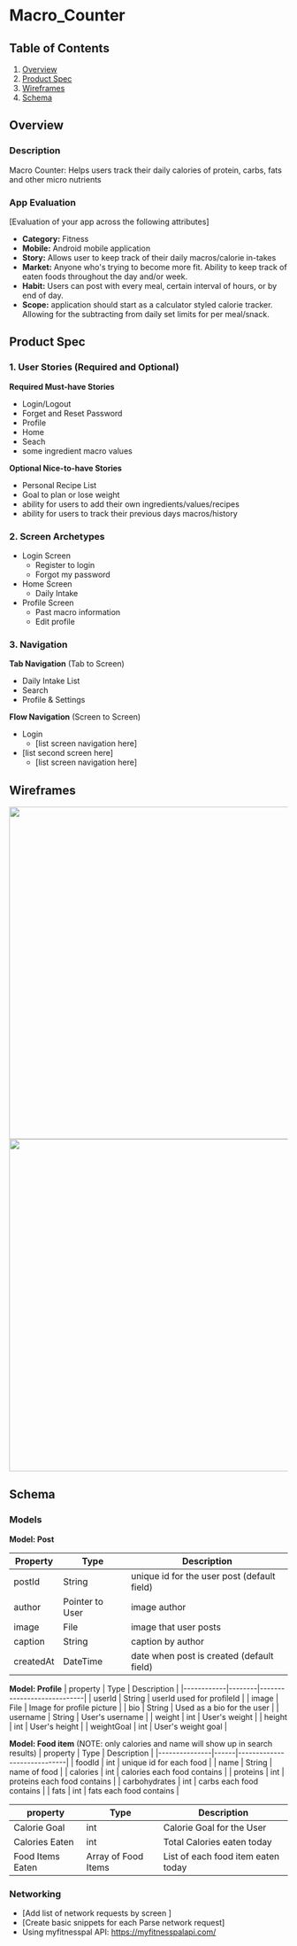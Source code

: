 # Macro_Counter

## Table of Contents
1. [Overview](#Overview)
1. [Product Spec](#Product-Spec)
1. [Wireframes](#Wireframes)
2. [Schema](#Schema)

## Overview
### Description
Macro Counter: Helps users track their daily calories of protein, carbs, fats and other micro nutrients

### App Evaluation
[Evaluation of your app across the following attributes]
- **Category:** Fitness
- **Mobile:** Android mobile application
- **Story:** Allows user to keep track of their daily macros/calorie in-takes
- **Market:** Anyone who's trying to become more fit. Ability to keep track of eaten foods throughout the day and/or week.
- **Habit:** Users can post with every meal, certain interval of hours, or by end of day.
- **Scope:** application should start as a calculator styled calorie tracker. Allowing for the subtracting from daily set limits for per meal/snack. 

## Product Spec

### 1. User Stories (Required and Optional)

**Required Must-have Stories**

* Login/Logout
* Forget and Reset Password
* Profile
* Home
* Seach
* some ingredient macro values

**Optional Nice-to-have Stories**

* Personal Recipe List
* Goal to plan or lose weight
* ability for users to add their own ingredients/values/recipes
* ability for users to track their previous days macros/history

### 2. Screen Archetypes

* Login Screen
   * Register to login
   * Forgot my password
* Home Screen
   * Daily Intake
* Profile Screen
   * Past macro information
   * Edit profile

### 3. Navigation

**Tab Navigation** (Tab to Screen)

* Daily Intake List
* Search
* Profile & Settings

**Flow Navigation** (Screen to Screen)

* Login
   * [list screen navigation here]
* [list second screen here]
   * [list screen navigation here]

## Wireframes
<img src="https://github.com/Codepath-Group-7/Macro_Counter/blob/master/Wireframe.png" width=600>
<img src="https://github.com/Codepath-Group-7/Macro_Counter/blob/master/wireframeLoginScreens.PNG" width=600>

## Schema 
### Models
**Model: Post**

| Property  | Type            | Description                                    |
|-----------|-----------------|------------------------------------------------|
| postId    | String          | unique id for the user post (default field)    |
| author    | Pointer to User | image author                                  |
| image     | File            | image that user posts                          |
| caption   | String          | caption by author                              |
| createdAt | DateTime        | date when post is created (default field)      |


**Model: Profile**
| property   | Type   | Description                |
|------------|--------|----------------------------|
| userId     | String | userId used for profileId  |
| image      | File   | Image for profile picture  |
| bio        | String | Used as a bio for the user |
| username   | String | User's username            |
| weight     | int    | User's weight              |
| height     | int    | User's height              |
| weightGoal | int    | User's weight goal         |

**Model: Food item** (NOTE: only calories and name will show up in search results)
| property      | Type | Description                 |
|---------------|------|-----------------------------|
| foodId        | int  | unique id for each food     |
| name          | String  | name of food             |
| calories      | int  | calories each food contains |
| proteins      | int  | proteins each food contains |
| carbohydrates | int  | carbs each food contains    |
| fats          | int  | fats each food contains     |


| property         | Type                | Description                        |
|------------------|---------------------|------------------------------------|
| Calorie Goal     | int                 | Calorie Goal for the User          |
| Calories Eaten   | int                 | Total Calories eaten today         |
| Food Items Eaten | Array of Food Items | List of each food item eaten today |
### Networking
- [Add list of network requests by screen ]
- [Create basic snippets for each Parse network request]
- Using myfitnesspal API: https://myfitnesspalapi.com/
